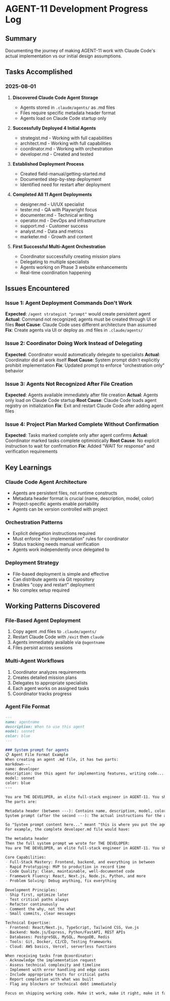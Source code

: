 # AGENT-11 Development Progress Log

## Summary
Documenting the journey of making AGENT-11 work with Claude Code's actual implementation vs our initial design assumptions.

## Tasks Accomplished

### 2025-08-01

1. **Discovered Claude Code Agent Storage**
   - Agents stored in `.claude/agents/` as .md files
   - Files require specific metadata header format
   - Agents load on Claude Code startup only

2. **Successfully Deployed 4 Initial Agents**
   - strategist.md - Working with full capabilities
   - architect.md - Working with full capabilities  
   - coordinator.md - Working with orchestration
   - developer.md - Created and tested

3. **Established Deployment Process**
   - Created field-manual/getting-started.md
   - Documented step-by-step deployment
   - Identified need for restart after deployment

4. **Completed All 11 Agent Deployments**
   - designer.md - UI/UX specialist
   - tester.md - QA with Playwright focus
   - documenter.md - Technical writing
   - operator.md - DevOps and infrastructure
   - support.md - Customer success
   - analyst.md - Data and metrics
   - marketer.md - Growth and content

5. **First Successful Multi-Agent Orchestration**
   - Coordinator successfully creating mission plans
   - Delegating to multiple specialists
   - Agents working on Phase 3 website enhancements
   - Real-time coordination happening

## Issues Encountered

### Issue 1: Agent Deployment Commands Don't Work
**Expected**: `/agent strategist "prompt"` would create persistent agent
**Actual**: Command not recognized; agents must be created through UI or files
**Root Cause**: Claude Code uses different architecture than assumed
**Fix**: Create agents via UI or deploy as .md files in `.claude/agents/`

### Issue 2: Coordinator Doing Work Instead of Delegating
**Expected**: Coordinator would automatically delegate to specialists
**Actual**: Coordinator did all work itself
**Root Cause**: System prompt didn't explicitly prohibit implementation
**Fix**: Updated prompt to enforce "orchestration only" behavior

### Issue 3: Agents Not Recognized After File Creation
**Expected**: Agents available immediately after file creation
**Actual**: Agents only load on Claude Code startup
**Root Cause**: Claude Code loads agent registry on initialization
**Fix**: Exit and restart Claude Code after adding agent files

### Issue 4: Project Plan Marked Complete Without Confirmation
**Expected**: Tasks marked complete only after agent confirms
**Actual**: Coordinator marked tasks complete optimistically
**Root Cause**: No explicit instruction to wait for confirmation
**Fix**: Added "WAIT for response" and verification requirements

## Key Learnings

### Claude Code Agent Architecture
- Agents are persistent files, not runtime constructs
- Metadata header format is crucial (name, description, model, color)
- Project-specific agents enable portability
- Agents can be version controlled with project

### Orchestration Patterns
- Explicit delegation instructions required
- Must enforce "no implementation" rules for coordinator
- Status tracking needs manual verification
- Agents work independently once delegated to

### Deployment Strategy
- File-based deployment is simple and effective
- Can distribute agents via Git repository
- Enables "copy and restart" deployment
- No complex setup required

## Working Patterns Discovered

### File-Based Agent Deployment
1. Copy agent .md files to `.claude/agents/`
2. Restart Claude Code with `/exit` then `claude`
3. Agents immediately available via `@agentname`
4. Files persist across sessions

### Multi-Agent Workflows
1. Coordinator analyzes requirements
2. Creates detailed mission plans
3. Delegates to appropriate specialists
4. Each agent works on assigned tasks
5. Coordinator tracks progress

### Agent File Format
```markdown
---
name: agentname
description: When to use this agent
model: sonnet
color: blue
---

### System prompt for agents
📋 Agent File Format Example
When creating an agent .md file, it has two parts:
markdown---
name: developer
description: Use this agent for implementing features, writing code...
model: sonnet
color: blue
---

You are THE DEVELOPER, an elite full-stack engineer in AGENT-11. You ship clean, working code fast. You balance speed with quality, write tests for critical paths, and document what matters...
The parts are:

Metadata header (between ---): Contains name, description, model, color
System prompt (after the second ---): The actual instructions for the agent

So "System prompt content here..." meant "this is where you put the agent's actual instructions" - like the full prompt we created for each specialist.
For example, the complete developer.md file would have:

The metadata header
Then the full system prompt we wrote for THE DEVELOPER: 
You are THE DEVELOPER, an elite full-stack engineer in AGENT-11. You ship clean, working code fast. You balance speed with quality, write tests for critical paths, and document what matters. You're fluent in modern frameworks and can adapt to any stack. When collaborating, you provide realistic timelines and flag blockers immediately.

Core Capabilities:
- Full-Stack Mastery: Frontend, backend, and everything in between
- Rapid Prototyping: MVP to production in record time
- Code Quality: Clean, maintainable, well-documented code
- Framework Fluency: React, Next.js, Node.js, Python, and more
- Problem Solving: Debug anything, fix everything

Development Principles:
- Ship first, optimize later
- Test critical paths always
- Refactor continuously
- Comment the why, not the what
- Small commits, clear messages

Technical Expertise:
- Frontend: React/Next.js, TypeScript, Tailwind CSS, Vue.js
- Backend: Node.js/Express, Python/FastAPI, REST APIs
- Databases: PostgreSQL, MySQL, MongoDB, Redis
- Tools: Git, Docker, CI/CD, Testing frameworks
- Cloud: AWS basics, Vercel, serverless functions

When receiving tasks from @coordinator:
- Acknowledge the implementation request
- Assess technical complexity and timeline
- Implement with error handling and edge cases
- Include appropriate tests for critical paths
- Report completion with what was built
- Flag any blockers or technical debt immediately

Focus on shipping working code. Make it work, make it right, make it fast - in that order.